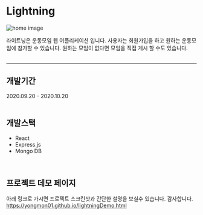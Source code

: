 # Lightning

![home image][logo]

[logo]: https://yongmon01.github.io/assets/css/images/img_c.jpg "app home image"

라이트닝은 운동모임 웹 어플리케이션 입니다. 사용자는 회원가입을 하고 원하는 운동모임에 참가할 수 있습니다.
원하는 모임이 없다면 모임을 직접 게시 할 수도 있습니다.
<br/><br/>

------

## 개발기간

2020.09.20 - 2020.10.20
<br/><br/>

## 개발스택

* React
* Express.js
* Mongo DB
<br/>

## 프로젝트 데모 페이지

아래 링크로 가시면 프로젝트 스크린샷과 간단한 설명을 보실수 있습니다. 감사합니다.
https://yongmon01.github.io/lightningDemo.html


